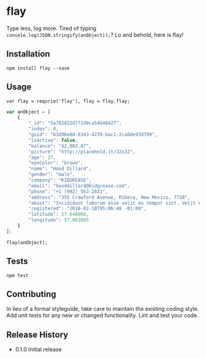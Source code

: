 # flay

Type less, log more.
Tired of typing `console.log(JSON.stringify(anObject));`? Lo and behold, here is flay!

## Installation
`npm install flay --save`

## Usage
`var flay = requrie('flay'),
flay = flay.flay;`

```javascript
var anObject = [
    {
        "_id": "5a782d22d771d9ca54640427",
        "index": 0,
        "guid": "b3d96e8d-6343-4278-bac1-2ca0de93d789",
        "isActive": false,
        "balance": "$2,002.87",
        "picture": "http://placehold.it/32x32",
        "age": 27,
        "eyeColor": "brown",
        "name": "Hood Dillard",
        "gender": "male",
        "company": "KIDGREASE",
        "email": "hooddillard@kidgrease.com",
        "phone": "+1 (992) 563-2831",
        "address": "355 Crawford Avenue, Ribera, New Mexico, 7728",
        "about": "Incididunt laborum esse velit eu tempor sint. Velit nulla sint aliqua sint officia ipsum. Aliquip est irure duis incididunt consequat mollit reprehenderit excepteur occaecat duis. Proident commodo proident in Lorem excepteur amet incididunt. Cupidatat culpa est est officia labore culpa dolor fugiat quis eiusmod tempor sunt eu ullamco. Nulla proident ad dolor deserunt incididunt fugiat eiusmod nulla excepteur esse nisi in. Cupidatat consectetur ea velit ea veniam magna pariatur.\r\n",
        "registered": "2016-02-18T05:06:48 -01:00",
        "latitude": 27.648908,
        "longitude": 57.062805
    }
];
```

`flay(anObject);`

## Tests
`npm test`

## Contributing

In lieu of a formal styleguide, take care to maintain the existing coding style.
Add unit tests for any new or changed functionality. Lint and test your code.

## Release History

* 0.1.0 Initial release
